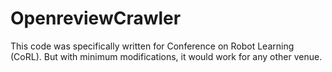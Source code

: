 # OpenreviewCrawler
This code was specifically written for Conference on Robot Learning (CoRL). But with minimum modifications, it would work for any other venue.
